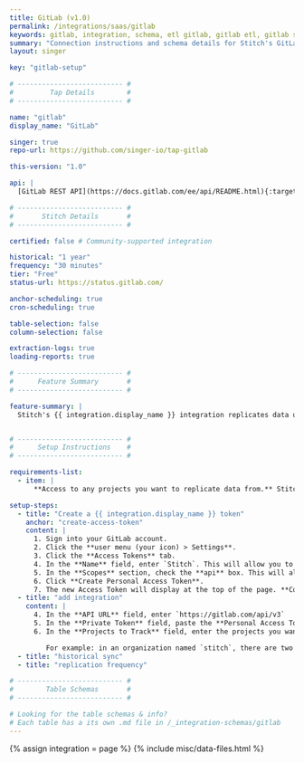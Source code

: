 ```yaml
---
title: GitLab (v1.0)
permalink: /integrations/saas/gitlab
keywords: gitlab, integration, schema, etl gitlab, gitlab etl, gitlab schema
summary: "Connection instructions and schema details for Stitch's GitLab integration."
layout: singer

key: "gitlab-setup"

# -------------------------- #
#         Tap Details        #
# -------------------------- #

name: "gitlab"
display_name: "GitLab"

singer: true
repo-url: https://github.com/singer-io/tap-gitlab

this-version: "1.0"

api: |
  [GitLab REST API](https://docs.gitlab.com/ee/api/README.html){:target="new"}

# -------------------------- #
#       Stitch Details       #
# -------------------------- #

certified: false # Community-supported integration

historical: "1 year"
frequency: "30 minutes"
tier: "Free"
status-url: https://status.gitlab.com/

anchor-scheduling: true
cron-scheduling: true

table-selection: false
column-selection: false

extraction-logs: true
loading-reports: true

# -------------------------- #
#      Feature Summary       #
# -------------------------- #

feature-summary: |
  Stitch's {{ integration.display_name }} integration replicates data using the {{ integration.api | flatify | strip }}. Refer to the [Schema](#schema) section for a list of objects available for replication.


# -------------------------- #
#      Setup Instructions    #
# -------------------------- #

requirements-list:
  - item: |
      **Access to any projects you want to replicate data from.** Stitch will only be able to access the same projects as the user who creates the integration.

setup-steps:
  - title: "Create a {{ integration.display_name }} token"
    anchor: "create-access-token"
    content: |
      1. Sign into your GitLab account.
      2. Click the **user menu (your icon) > Settings**.
      3. Click the **Access Tokens** tab.
      4. In the **Name** field, enter `Stitch`. This will allow you to easily identify what application is using the token.
      5. In the **Scopes** section, check the **api** box. This will allow Stitch to access your API and replicate your GitLab data.
      6. Click **Create Personal Access Token**.
      7. The new Access Token will display at the top of the page. **Copy the token before navigating away from the page** - GitLab won't display it again.
  - title: "add integration"
    content: |
      4. In the **API URL** field, enter `https://gitlab.com/api/v3`
      5. In the **Private Token** field, paste the **Personal Access Token** you created in the previous section.
      6. In the **Projects to Track** field, enter the projects you want to track **separated by spaces**.

         For example: in an organization named `stitch`, there are two projects to track: `stitch-data` and `stitch-docs`. To track them, you'd enter them like this: `stitch/stitch-data stitch/stitch-docs`
  - title: "historical sync"
  - title: "replication frequency"

# -------------------------- #
#        Table Schemas       #
# -------------------------- #

# Looking for the table schemas & info?
# Each table has a its own .md file in /_integration-schemas/gitlab
---
```

{% assign integration = page %}
{% include misc/data-files.html %}